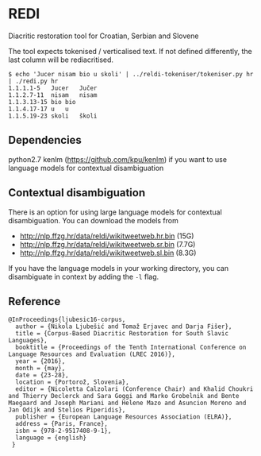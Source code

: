 # REDI
Diacritic restoration tool for Croatian, Serbian and Slovene

The tool expects tokenised / verticalised text. If not defined differently, the last column will be rediacritised.

```
$ echo 'Jucer nisam bio u skoli' | ../reldi-tokeniser/tokeniser.py hr | ./redi.py hr
1.1.1.1-5	Jucer	Jučer
1.1.2.7-11	nisam	nisam
1.1.3.13-15	bio	bio
1.1.4.17-17	u	u
1.1.5.19-23	skoli	školi

```

## Dependencies

python2.7
kenlm (https://github.com/kpu/kenlm) if you want to use language models for contextual disambiguation

## Contextual disambiguation

There is an option for using large language models for contextual disambiguation. You can download the models from

* http://nlp.ffzg.hr/data/reldi/wikitweetweb.hr.bin (15G)
* http://nlp.ffzg.hr/data/reldi/wikitweetweb.sr.bin (7.7G)
* http://nlp.ffzg.hr/data/reldi/wikitweetweb.sl.bin (8.3G)

If you have the language models in your working directory, you can disambiguate in context by adding the ```-l``` flag.

## Reference

```
@InProceedings{ljubesic16-corpus,
  author = {Nikola Ljubešić and Tomaž Erjavec and Darja Fišer},
  title = {Corpus-Based Diacritic Restoration for South Slavic Languages},
  booktitle = {Proceedings of the Tenth International Conference on Language Resources and Evaluation (LREC 2016)},
  year = {2016},
  month = {may},
  date = {23-28},
  location = {Portorož, Slovenia},
  editor = {Nicoletta Calzolari (Conference Chair) and Khalid Choukri and Thierry Declerck and Sara Goggi and Marko Grobelnik and Bente Maegaard and Joseph Mariani and Helene Mazo and Asuncion Moreno and Jan Odijk and Stelios Piperidis},
  publisher = {European Language Resources Association (ELRA)},
  address = {Paris, France},
  isbn = {978-2-9517408-9-1},
  language = {english}
 }
```